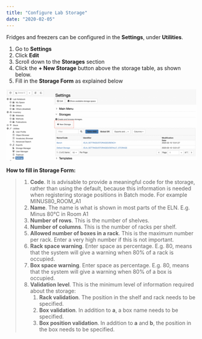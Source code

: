 ```yaml
---
title: "Configure Lab Storage"
date: "2020-02-05"
---
```


  
Fridges and freezers can be configured in the **Settings**, under **Utilities**.

1. Go to **Settings**
2. Click **Edit**
3. Scroll down to the **Storages** section
4. Click the **\+ New Storage** button above the storage table, as shown below.
5. Fill in the **Storage Form** as explained below

![](images/Screenshot-2020-02-21-at-10.35.07-1024x386.png)

  
**How to fill in Storage Form:**

> 1. **Code**. It is advisable to provide a meaningful code for the storage, rather than using the default, because this information is needed when registering storage positions in Batch mode. For example MINUS80\_ROOM\_A1
> 2. **Name**. The name is what is shown in most parts of the ELN. E.g. Minus 80°C in Room A1
> 3. **Number of rows**. This is the number of shelves.
> 4. **Number of columns**. This is the number of racks per shelf.
> 5. **Allowed number of boxes in a rack**. This is the maximum number per rack. Enter a very high number if this is not important.
> 6. **Rack space warning**. Enter space as percentage. E.g. 80, means that the system will give a warning when 80% of a rack is occupied.
> 7. **Box space warning**. Enter space as percentage. E.g. 80, means that the system will give a warning when 80% of a box is occupied.
> 8. **Validation level**. This is the minimum level of information required about the storage:
>     1. **Rack validation**. The position in the shelf and rack needs to be specified.
>     2. **Box validation**. In addition to **a**, a box name needs to be specified.
>     3. **Box position validation**. In addition to **a** and **b**, the position in the box needs to be specified.
